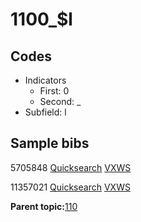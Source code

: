 # 1100\_$l

## Codes

-   Indicators
    -   First: 0
    -   Second: \_
-   Subfield: l

## Sample bibs

5705848 [Quicksearch](https://search.library.yale.edu/catalog/5705848) [VXWS](http://prodorbis.library.yale.edu:7014/vxws/GetHoldingsService?bibId=5705848)

11357021 [Quicksearch](https://search.library.yale.edu/catalog/11357021) [VXWS](http://prodorbis.library.yale.edu:7014/vxws/GetHoldingsService?bibId=11357021)

**Parent topic:**[110](../../tags/110/110.md)

